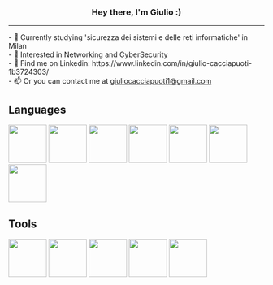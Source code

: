 <h3 align="center">Hey there, I'm Giulio :)</h3>

---

<p>
- 🌱 Currently studying 'sicurezza dei sistemi e delle reti informatiche' in Milan
  <br>
- 🔭 Interested in Networking and CyberSecurity
  <br>
- 💬 Find me on Linkedin: https://www.linkedin.com/in/giulio-cacciapuoti-1b3724303/
  <br>
- 📫 Or you can contact me at <ins>giuliocacciapuoti1@gmail.com</ins>
</p>


<h2>Languages</h2>
<p>
  <img width=75px src="https://img.icons8.com/?size=100&id=13441&format=png&color=000000">
  <img width=75px src="https://img.icons8.com/?size=100&id=13679&format=png&color=000000">
  <img width=75px src="https://img.icons8.com/?size=100&id=40670&format=png&color=000000">
  <img width=75px src="https://img.icons8.com/?size=100&id=20909&format=png&color=000000">
  <img width=75px src="https://img.icons8.com/?size=100&id=21278&format=png&color=000000">
  <img width=75px src="https://img.icons8.com/?size=100&id=QBqFNfPPB2Kx&format=png&color=000000">
  <img width=75px src="https://img.icons8.com/?size=100&id=108784&format=png&color=000000">
</p>

<h2>Tools</h2>
<p>
  <img width=75px src="https://img.icons8.com/?size=100&id=9OGIyU8hrxW5&format=png&color=000000">
  <img width=75px src="https://img.icons8.com/?size=100&id=17842&format=png&color=000000">
  <img width=75px src="https://img.icons8.com/?size=100&id=20906&format=png&color=000000">
  <img width=75px src="https://img.icons8.com/?size=100&id=38792&format=png&color=000000">
  <img width=75px src="https://upload.wikimedia.org/wikipedia/commons/9/9b/Logo_for_Cura_Software.png">
</p>
